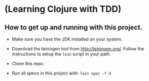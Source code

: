 # (Learning Clojure with TDD)

How to get up and running with this project.
--
- Make sure you have the JDK installed on your system.

- Download the leiningen tool from http://leiningen.org/. Follow the instructions to setup the `lein` script in your path.

- Clone this repo.

- Run all specs in this project with: `lein spec -f d`
